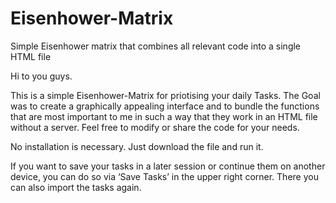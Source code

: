 # Eisenhower-Matrix
Simple Eisenhower matrix that combines all relevant code into a single HTML file

Hi to you guys.

This is a simple Eisenhower-Matrix for priotising your daily Tasks. The Goal was to create a graphically appealing interface and to bundle the functions that are most important to me in such a way that they work in an HTML file without a server. Feel free to modify or share the code for your needs. 

No installation is necessary. Just download the file and run it. 

If you want to save your tasks in a later session or continue them on another device, you can do so via ‘Save Tasks’ in the upper right corner. There you can also import the tasks again. 
